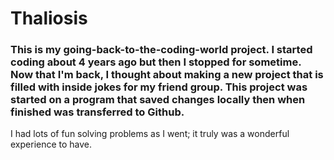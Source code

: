 # Thaliosis
<h3>This is my going-back-to-the-coding-world project. I started coding about 4 years ago but then I stopped for sometime. Now that I'm back, I thought about making a new project that is filled with inside jokes for my friend group. This project was started on a program that saved changes locally then when finished was transferred to Github.</h3>

<p>I had lots of fun solving problems as I went; it truly was a wonderful experience to have.</p>
